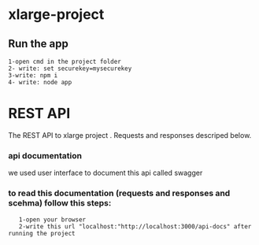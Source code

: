 # xlarge-project

## Run the app

    1-open cmd in the project folder
    2- write: set securekey=mysecurekey
    3-write: npm i
    4- write: node app

# REST API

The REST API to xlarge project . Requests and responses descriped below.

### api documentation

  we used user interface to document this api called swagger
 ###  to read this documentation (requests and responses and scehma) follow this steps:
 
       1-open your browser
       2-write this url "localhost:"http://localhost:3000/api-docs" after running the project
